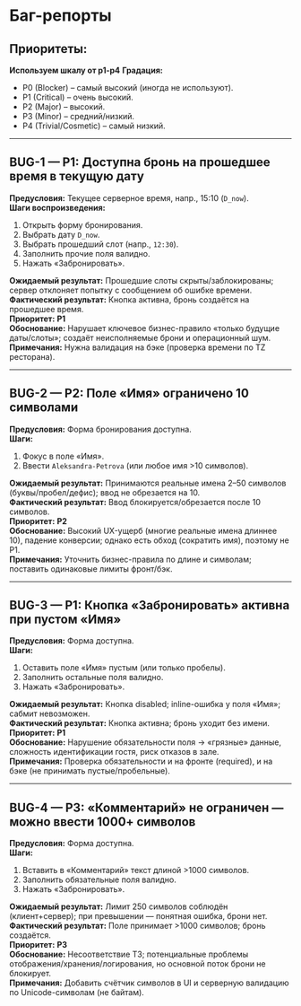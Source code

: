 # Баг-репорты

## Приоритеты:
**Используем шкалу от p1-p4**
**Градация:**  
- P0 (Blocker) – самый высокий (иногда не используют). 
- P1 (Critical) – очень высокий. 
- P2 (Major) – высокий. 
- P3 (Minor) – средний/низкий. 
- P4 (Trivial/Cosmetic) – самый низкий.

---
## BUG-1 — P1: Доступна бронь на прошедшее время в текущую дату
**Предусловия:** Текущее серверное время, напр., 15:10 (`D_now`).  
**Шаги воспроизведения:**  
1) Открыть форму бронирования.  
2) Выбрать дату `D_now`.  
3) Выбрать прошедший слот (напр., `12:30`).  
4) Заполнить прочие поля валидно.  
5) Нажать «Забронировать».

**Ожидаемый результат:** Прошедшие слоты скрыты/заблокированы; сервер отклоняет попытку с сообщением об ошибке времени.  
**Фактический результат:** Кнопка активна, бронь создаётся на прошедшее время.  
**Приоритет:** **P1**  
**Обоснование:** Нарушает ключевое бизнес-правило «только будущие даты/слоты»; создаёт неисполняемые брони и 
операционный шум.  
**Примечания:** Нужна валидация на бэке (проверка времени по TZ ресторана).

---
## BUG-2 — P2: Поле «Имя» ограничено 10 символами
**Предусловия:** Форма бронирования доступна.  
**Шаги:**  
1) Фокус в поле «Имя».  
2) Ввести `Aleksandra-Petrova` (или любое имя >10 символов).

**Ожидаемый результат:** Принимаются реальные имена 2–50 символов (буквы/пробел/дефис); ввод не обрезается на 10.  
**Фактический результат:** Ввод блокируется/обрезается после 10 символов.  
**Приоритет:** **P2**  
**Обоснование:** Высокий UX-ущерб (многие реальные имена длиннее 10), падение конверсии; однако есть обход 
(сократить имя), поэтому не P1.  
**Примечания:** Уточнить бизнес-правила по длине и символам; поставить одинаковые лимиты фронт/бэк.

---
## BUG-3 — P1: Кнопка «Забронировать» активна при пустом «Имя»
**Предусловия:** Форма доступна.  
**Шаги:**  
1) Оставить поле «Имя» пустым (или только пробелы).  
2) Заполнить остальные поля валидно.  
3) Нажать «Забронировать».

**Ожидаемый результат:** Кнопка disabled; inline-ошибка у поля «Имя»; сабмит невозможен.  
**Фактический результат:** Кнопка активна; бронь уходит без имени.  
**Приоритет:** **P1**  
**Обоснование:** Нарушение обязательности поля → «грязные» данные, сложность идентификации гостя, риск отказов в зале.  
**Примечания:** Проверка обязательности и на фронте (required), и на бэке (не принимать пустые/пробельные).

---
## BUG-4 — P3: «Комментарий» не ограничен — можно ввести 1000+ символов
**Предусловия:** Форма доступна.  
**Шаги:**  
1) Вставить в «Комментарий» текст длиной >1000 символов.  
2) Заполнить обязательные поля валидно.  
3) Нажать «Забронировать».

**Ожидаемый результат:** Лимит 250 символов соблюдён (клиент+сервер); при превышении — понятная ошибка, брони нет.  
**Фактический результат:** Поле принимает >1000 символов; бронь создаётся.  
**Приоритет:** **P3**  
**Обоснование:** Несоответствие ТЗ; потенциальные проблемы отображения/хранения/логирования, но основной поток брони 
не блокирует.  
**Примечания:** Добавить счётчик символов в UI и серверную валидацию по Unicode-символам (не байтам).
